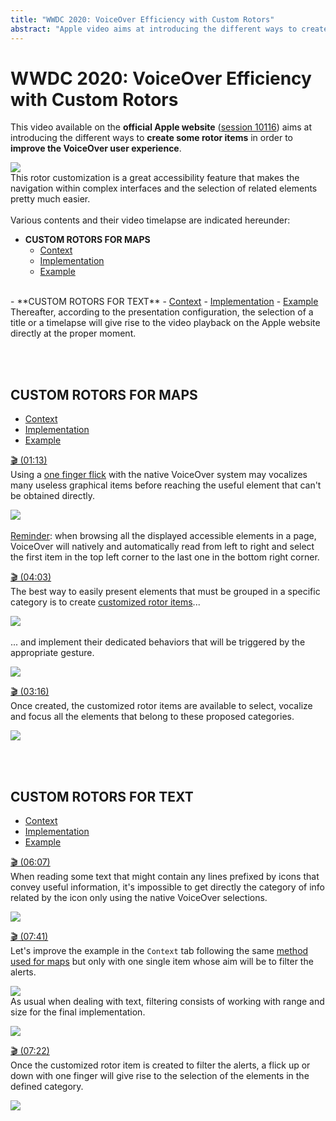 ```yaml
---
title: "WWDC 2020: VoiceOver Efficiency with Custom Rotors"
abstract: "Apple video aims at introducing the different ways to create some rotor items in order to improve the VoiceOver user experience"
---
```


# WWDC 2020: VoiceOver Efficiency with Custom Rotors

This video available on the **official Apple website** ([session 10116](https://developer.apple.com/videos/play/wwdc2020/10116/)) aims at introducing the different ways to **create some rotor items** in order to **improve the VoiceOver user experience**.

![](../../../../images/iOSdev/wwdc20-116.png)
</br>This rotor customization is a great accessibility feature that makes the navigation within complex interfaces and the selection of related elements pretty much easier.
</br></br>Various contents and their video timelapse are indicated hereunder:

- **CUSTOM ROTORS FOR MAPS**
    - <a role="button" style="text-decoration: underline" onclick="$('#ContextForMaps_tab').trigger('click');document.getElementById('custom-rotors-for-maps').scrollIntoView({ behavior: 'smooth', block: 'start' })">Context</a>
    - <a role="button" style="text-decoration: underline" onclick="$('#ImplementationForMaps_tab').trigger('click');document.getElementById('custom-rotors-for-maps').scrollIntoView({ behavior: 'smooth', block: 'start' })">Implementation</a>
    - <a role="button" style="text-decoration: underline" onclick="$('#FinalAppForMaps_tab').trigger('click');document.getElementById('custom-rotors-for-maps').scrollIntoView({ behavior: 'smooth', block: 'start' })">Example</a>
<br>
- **CUSTOM ROTORS FOR TEXT**
    - <a role="button" style="text-decoration: underline" onclick="$('#ContextForText_tab').trigger('click');document.getElementById('custom-rotors-for-text').scrollIntoView({ behavior: 'smooth', block: 'start' })">Context</a>
    - <a role="button" style="text-decoration: underline" onclick="$('#ImplementationForText_tab').trigger('click');document.getElementById('custom-rotors-for-text').scrollIntoView({ behavior: 'smooth', block: 'start' })">Implementation</a>
    - <a role="button" style="text-decoration: underline" onclick="$('#FinalAppForText_tab').trigger('click');document.getElementById('custom-rotors-for-text').scrollIntoView({ behavior: 'smooth', block: 'start' })">Example</a>

</br>
Thereafter, according to the presentation configuration, the selection of a title or a timelapse will give rise to the video playback on the Apple website directly at the proper moment.

</br></br>
## CUSTOM ROTORS FOR MAPS
<ul class="nav nav-tabs" role="tablist">
    <li class="nav-item" role="presentation">
        <a class="nav-link active"
           data-toggle="tab" 
           href="#ContextForMaps"
           id="ContextForMaps_tab"
           role="tab" 
           aria-selected="true">Context</a>
    </li>
    <li class="nav-item" role="presentation">
        <a class="nav-link" 
           data-toggle="tab" 
           href="#ImplementationForMaps"
           id="ImplementationForMaps_tab"
           role="tab" 
           aria-selected="false">Implementation</a>
    </li>
    <li class="nav-item" role="presentation">
        <a class="nav-link" 
           data-toggle="tab" 
           href="#FinalAppForMaps"
           id="FinalAppForMaps_tab"
           role="tab" 
           aria-selected="false">Example</a>
    </li>
</ul>

<div class="tab-content">
<div class="tab-pane show active" id="ContextForMaps" role="tabpanel">

<a alt="Click to playback the video at the indicated time." href="https://developer.apple.com/videos/play/wwdc2020/10116/?time=73">🎬 (01:13)</a>
</br>Using a <a href="../../../voiceover/#common-gestures" style="text-decoration: underline;">one finger flick</a> with the native VoiceOver system may vocalizes many useless graphical items before reaching the useful element that can't be obtained directly.

![](../../../../images/iOSdev/wwdc20-116-CustomRotorForPlans_Context.png)
</br></br><a style="text-decoration: underline;">Reminder</a>: when browsing all the displayed accessible elements in a page, VoiceOver will natively and automatically read from left to right and select the first item in the top left corner to the last one in the bottom right corner.
</div>

<div class="tab-pane" id="ImplementationForMaps" role="tabpanel">

<a alt="Click to playback the video at the indicated time." href="https://developer.apple.com/videos/play/wwdc2020/10116/?time=243">🎬 (04:03)</a>
</br>The best way to easily present elements that must be grouped in a specific category is to create <a href="../../../development/#custom-rotor" style="text-decoration: underline;">customized rotor items</a>...

![](../../../../images/iOSdev/wwdc20-116-CustomRotorForPlans_Implementation_1.png)
</br></br>... and implement their dedicated behaviors that will be triggered by the appropriate gesture.

![](../../../../images/iOSdev/wwdc20-116-CustomRotorForPlans_Implementation_2.png)
</div>

<div class="tab-pane" id="FinalAppForMaps" role="tabpanel" >

<a alt="Click to playback the video at the indicated time." href="https://developer.apple.com/videos/play/wwdc2020/10116/?time=196">🎬 (03:16)</a>
</br>Once created, the customized rotor items are available to select, vocalize and focus all the elements that belong to these proposed categories.

![](../../../../images/iOSdev/wwdc20-116-CustomRotorForPlans_FinalApp.png)
</div>
</div>

</br></br>
## CUSTOM ROTORS FOR TEXT
<ul class="nav nav-tabs" role="tablist">
    <li class="nav-item" role="presentation">
        <a class="nav-link active"
           data-toggle="tab" 
           href="#ContextForText"
           id="ContextForText_tab"
           role="tab" 
           aria-selected="true">Context</a>
    </li>
    <li class="nav-item" role="presentation">
        <a class="nav-link" 
           data-toggle="tab" 
           href="#ImplementationForText"
           id="ImplementationForText_tab"
           role="tab" 
           aria-selected="false">Implementation</a>
    </li>
    <li class="nav-item" role="presentation">
        <a class="nav-link" 
           data-toggle="tab" 
           href="#FinalAppForText"
           id="FinalAppForText_tab"
           role="tab" 
           aria-selected="false">Example</a>
    </li>
</ul>

<div class="tab-content">
<div class="tab-pane show active" id="ContextForText" role="tabpanel">

<a alt="Click to playback the video at the indicated time." href="https://developer.apple.com/videos/play/wwdc2020/10116/?time=367">🎬 (06:07)</a>
</br>When reading some text that might contain any lines prefixed by icons that convey useful information, it's impossible to get directly the category of info related by the icon only using the native VoiceOver selections.

![](../../../../images/iOSdev/wwdc20-116-CustomRotorForText_Context.png)
</div>

<div class="tab-pane" id="ImplementationForText" role="tabpanel">

<a alt="Click to playback the video at the indicated time." href="https://developer.apple.com/videos/play/wwdc2020/10116/?time=461">🎬 (07:41)</a>
</br>Let's improve the example in the `Context` tab following the same <a style="text-decoration: underline;" role="button" onclick="$('#ImplementationForMaps_tab').trigger('click');document.getElementById('custom-rotors-for-maps').scrollIntoView({ behavior: 'smooth', block: 'start' })">method used for maps</a> but only with one single item whose aim will be to filter the alerts.

![](../../../../images/iOSdev/wwdc20-116-CustomRotorForText_Implementation_1.png)
</br>As usual when dealing with text, filtering consists of working with range and size for the final implementation.

![](../../../../images/iOSdev/wwdc20-116-CustomRotorForText_Implementation_2.png)
</div>

<div class="tab-pane" id="FinalAppForText" role="tabpanel" >

<a alt="Click to playback the video at the indicated time." href="https://developer.apple.com/videos/play/wwdc2020/10116/?time=442">🎬 (07:22)</a>
</br>Once the customized rotor item is created to filter the alerts, a flick up or down with one finger will give rise to the selection of the elements in the defined category.

![](../../../../images/iOSdev/wwdc20-116-CustomRotorForText_FinalApp.png)
</div>
</div>

</br></br></br>
